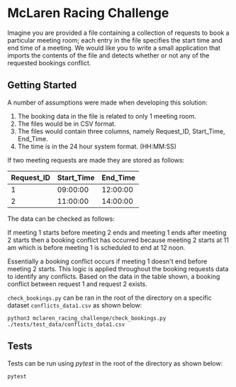 # McLaren Racing Challenge
Imagine you are provided a file containing a collection of requests to book a particular meeting room; each entry in the file specifies the start time and end time of a meeting. 
We would like you to write a small application that imports the contents of the file and detects whether or not any of the requested bookings conflict.

## Getting Started
A number of assumptions were made when developing this solution:
1. The booking data in the file is related to only 1 meeting room.
2. The files would be in CSV format.
3. The files would contain three columns, namely Request_ID, Start_Time, End_Time.
4. The time is in the 24 hour system format. (HH:MM:SS)

If two meeting requests are made they are stored as follows:

|  Request_ID  |  Start_Time  |   End_Time   |
| ------------ | ------------ | ------------ |
|      1       |   09:00:00   |   12:00:00   |
|      2       |   11:00:00   |   14:00:00   |

The data can be checked as follows:

If meeting 1 starts before meeting 2 ends and meeting 1 ends after meeting 2 starts then a booking conflict has occurred because meeting 2 starts at 11 am which is before meeting 1 is scheduled to end at 12 noon.

Essentially a booking conflict occurs if meeting 1 doesn't end before meeting 2 starts. This logic is applied throughout the booking requests data to identify any conflicts. Based on the data in the table shown, a booking conflict between request 1 and request 2 exists.

`check_bookings.py` can be ran in the root of the directory on a specific dataset `conflicts_data1.csv` as shown below:
```
python3 mclaren_racing_challenge/check_bookings.py ./tests/test_data/conflicts_data1.csv
```

## Tests
Tests can be run using _pytest_ in the root of the directory as shown below:
```
pytest
```

